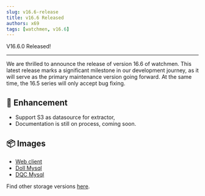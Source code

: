 ```yaml
---
slug: v16.6-release  
title: v16.6 Released  
authors: x69  
tags: [watchmen, v16.6]
---
```


V16.6.0 Released!

---

We are thrilled to announce the release of version 16.6 of watchmen. 
This latest release marks a significant milestone in our development journey, as it will serve as the primary maintenance version going forward. 
At the same time, the 16.5 series will only accept bug fixing.

## 📜 Enhancement
- Support S3 as datasource for extractor,
- Documentation is still on process, coming soon.

## 📦 Images
- [Web client](https://github.com/Indexical-Metrics-Measure-Advisory/watchmen/pkgs/container/watchmen-web-client/151841115?tag=16.6.0)
- [Doll Mysql](https://github.com/Indexical-Metrics-Measure-Advisory/watchmen/pkgs/container/watchmen-matryoshka-doll-mysql/151841675?tag=16.6.0)
- [DQC Mysql](https://github.com/Indexical-Metrics-Measure-Advisory/watchmen/pkgs/container/watchmen-matryoshka-dqc-mysql/151841996?tag=16.6.0)

Find other storage versions [here](https://github.com/orgs/Indexical-Metrics-Measure-Advisory/packages?repo_name=watchmen).

